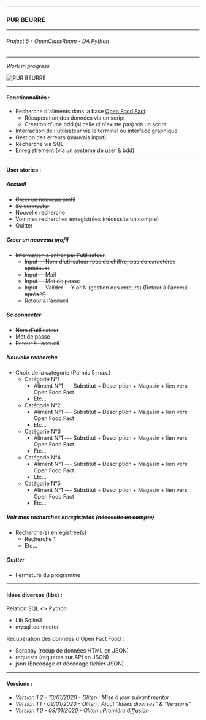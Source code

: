 ___
### PUR BEURRE
___
###### *Project 5 - OpenClassRoom - DA Python*
___
*Work in progress*

![PUR BEURRE](https://static.passeportsante.net/i85826-.jpeg)
___
#### Fonctionnalités :

+ Recherche d'aliments dans la base [Open Food Fact](https://fr.openfoodfacts.org/)
    * Récuperation des données via un script
    * Creation d'une bdd (si celle ci n'existe pas) via un script
+ Interraction de l'utilisateur via le terminal ou interface graphique
+ Gestion des erreurs (mauvais input)
+ Recherche via SQL
+ Enregistrement (via un systeme de user & bdd)
---
#### User stories :

##### __*Accueil*__

* ~~Creer un nouveau profil~~
* ~~Se connecter~~
* Nouvelle recherche
* Voir mes recherches enregistrées (nécessite un compte)
* Quitter
    
##### __*~~Creer un nouveau profil~~*__

* ~~Information a entrer par l'utilisateur~~
    * ~~Input -- Nom d'utilisateur (pas de chiffre, pas de caractéres spéciaux)~~
    * ~~Input -- Mail~~
    * ~~Input -- Mot de passe~~
    * ~~Input -- Valider -- Y or N (gestion des erreurs) (Retour à l'acceuil aprés Y)~~
    * ~~Retour à l'accueil~~

##### __*~~Se connecter~~*__

* ~~Nom d'utilisateur~~
* ~~Mot de passe~~
* ~~Retour à l'accueil~~

##### __*Nouvelle recherche*__

* Choix de la catégorie (Parmis 5 max.)
    * Catégorie N°1
        * Aliment N°1 --- Substitut + Description + Magasin + lien vers Open Food Fact
        * Etc...
    * Catégorie N°2
        * Aliment N°1 --- Substitut + Description + Magasin + lien vers Open Food Fact
        * Etc...
    * Catégorie N°3
        * Aliment N°1 --- Substitut + Description + Magasin + lien vers Open Food Fact
        * Etc...
    * Catégorie N°4
        * Aliment N°1 --- Substitut + Description + Magasin + lien vers Open Food Fact
        * Etc...
    * Catégorie N°5
        * Aliment N°1 --- Substitut + Description + Magasin + lien vers Open Food Fact
        * Etc...

##### __*Voir mes recherches enregistrées ~~(nécessite un compte)~~*__

* Recherche(s) enregistrée(s)
    * Recherche 1
    * Etc...
    
##### __*Quitter*__

* Fermeture du programme

---
#### Idées diverses (libs) :

Relation SQL <> Python :
* Lib Sqlite3
* mysql-connector

Recupération des données d'Open Fact Food :
* Scrappy (récup de données HTML en JSON)
* requests (requetes sur API en JSON)
* json (Encodage et décodage fichier JSON)
---
#### Versions :
* _Version 1.2 - 13/01/2020 - Oliten : Mise à jour suivant mentor_ 
* _Version 1.1 - 09/01/2020 - Oliten : Ajout "Idées diverses" & "Versions"_ 
* _Version 1.0 - 09/01/2020 - Oliten : Premiére diffusion_ 